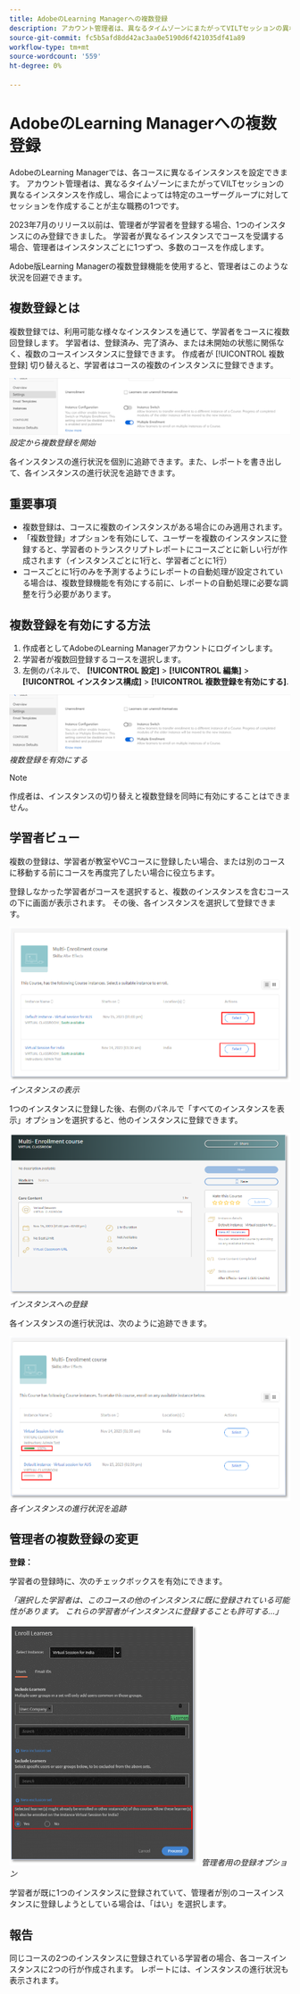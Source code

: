 ```yaml
---
title: AdobeのLearning Managerへの複数登録
description: アカウント管理者は、異なるタイムゾーンにまたがってVILTセッションの異なるインスタンスを作成し、場合によっては特定のユーザーグループに対してセッションを作成することが主な職務の1つです。
source-git-commit: fc5b5afd8dd42ac3aa0e5190d6f421035df41a89
workflow-type: tm+mt
source-wordcount: '559'
ht-degree: 0%

---
```


# AdobeのLearning Managerへの複数登録

AdobeのLearning Managerでは、各コースに異なるインスタンスを設定できます。 アカウント管理者は、異なるタイムゾーンにまたがってVILTセッションの異なるインスタンスを作成し、場合によっては特定のユーザーグループに対してセッションを作成することが主な職務の1つです。

2023年7月のリリース以前は、管理者が学習者を登録する場合、1つのインスタンスにのみ登録できました。 学習者が異なるインスタンスでコースを受講する場合、管理者はインスタンスごとに1つずつ、多数のコースを作成します。

Adobe版Learning Managerの複数登録機能を使用すると、管理者はこのような状況を回避できます。

## 複数登録とは

複数登録では、利用可能な様々なインスタンスを通じて、学習者をコースに複数回登録します。  学習者は、登録済み、完了済み、または未開始の状態に関係なく、複数のコースインスタンスに登録できます。 作成者が [!UICONTROL 複数登録] 切り替えると、学習者はコースの複数のインスタンスに登録できます。

![複数登録イメージ](assets/multi-enrollment-author.png)
*設定から複数登録を開始*

各インスタンスの進行状況を個別に追跡できます。また、レポートを書き出して、各インスタンスの進行状況を追跡できます。

## 重要事項

* 複数登録は、コースに複数のインスタンスがある場合にのみ適用されます。
* 「複数登録」オプションを有効にして、ユーザーを複数のインスタンスに登録すると、学習者のトランスクリプトレポートにコースごとに新しい行が作成されます（インスタンスごとに1行と、学習者ごとに1行）
* コースごとに1行のみを予測するようにレポートの自動処理が設定されている場合は、複数登録機能を有効にする前に、レポートの自動処理に必要な調整を行う必要があります。

## 複数登録を有効にする方法

1. 作成者としてAdobeのLearning Managerアカウントにログインします。
1. 学習者が複数回登録するコースを選択します。
1. 左側のパネルで、 **[!UICONTROL 設定]** > **[!UICONTROL 編集]** > **[!UICONTROL インスタンス構成]** > **[!UICONTROL 複数登録を有効にする]**.

![複数登録イメージ](assets/multi-enrollment-author.png)
*複数登録を有効にする*

>[!NOTE]
>
>作成者は、インスタンスの切り替えと複数登録を同時に有効にすることはできません。

## 学習者ビュー

複数の登録は、学習者が教室やVCコースに登録したい場合、または別のコースに移動する前にコースを再度完了したい場合に役立ちます。

登録しなかった学習者がコースを選択すると、複数のインスタンスを含むコースの下に画面が表示されます。 その後、各インスタンスを選択して登録できます。

![学習者ビューの画像](assets/learner-view.png)
*インスタンスの表示*

1つのインスタンスに登録した後、右側のパネルで「すべてのインスタンスを表示」オプションを選択すると、他のインスタンスに登録できます。

![複数登録コースの画像](assets/enroll-instance.png)
*インスタンスへの登録*

各インスタンスの進行状況は、次のように追跡できます。

![進行状況を追跡](assets/check-progress.png)
*各インスタンスの進行状況を追跡*

## 管理者の複数登録の変更

**登録：**

学習者の登録時に、次のチェックボックスを有効にできます。

*「選択した学習者は、このコースの他のインスタンスに既に登録されている可能性があります。 これらの学習者がインスタンスに登録することも許可する…」*

![管理者の変更](assets/admin-changes.png)
*管理者用の登録オプション*

学習者が既に1つのインスタンスに登録されていて、管理者が別のコースインスタンスに登録しようとしている場合は、「はい」を選択します。

## 報告

同じコースの2つのインスタンスに登録されている学習者の場合、各コースインスタンスに2つの行が作成されます。 レポートには、インスタンスの進行状況も表示されます。

